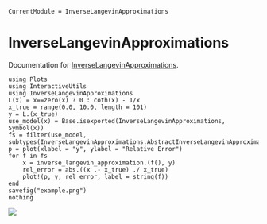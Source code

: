 ```@meta
CurrentModule = InverseLangevinApproximations
```

# InverseLangevinApproximations

Documentation for [InverseLangevinApproximations](https://github.com/cfarm6/InverseLangevinApproximations.jl).


```@eval
using Plots
using InteractiveUtils
using InverseLangevinApproximations
L(x) = x==zero(x) ? 0 : coth(x) - 1/x
x_true = range(0.0, 10.0, length = 101)
y = L.(x_true)
use_model(x) = Base.isexported(InverseLangevinApproximations, Symbol(x))
fs = filter(use_model, subtypes(InverseLangevinApproximations.AbstractInverseLangevinApproximation))
p = plot(xlabel = "y", ylabel = "Relative Error")
for f in fs
    x = inverse_langevin_approximation.(f(), y)
    rel_error = abs.((x .- x_true) ./ x_true)
    plot!(p, y, rel_error, label = string(f))
end
savefig("example.png")
nothing
```

![](example.png)
